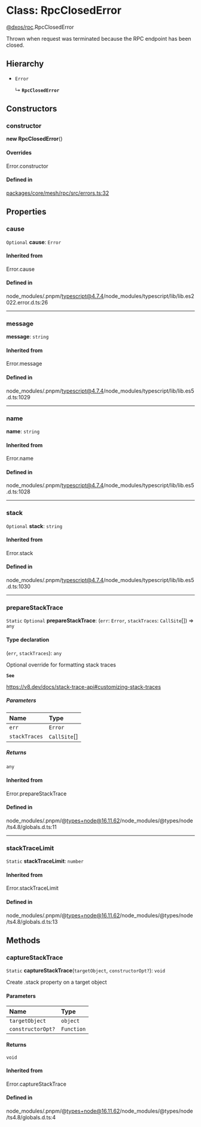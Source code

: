 # Class: RpcClosedError

[@dxos/rpc](../modules/dxos_rpc.md).RpcClosedError

Thrown when request was terminated because the RPC endpoint has been closed.

## Hierarchy

- `Error`

  ↳ **`RpcClosedError`**

## Constructors

### constructor

**new RpcClosedError**()

#### Overrides

Error.constructor

#### Defined in

[packages/core/mesh/rpc/src/errors.ts:32](https://github.com/dxos/dxos/blob/main/packages/core/mesh/rpc/src/errors.ts#L32)

## Properties

### cause

 `Optional` **cause**: `Error`

#### Inherited from

Error.cause

#### Defined in

node_modules/.pnpm/typescript@4.7.4/node_modules/typescript/lib/lib.es2022.error.d.ts:26

___

### message

 **message**: `string`

#### Inherited from

Error.message

#### Defined in

node_modules/.pnpm/typescript@4.7.4/node_modules/typescript/lib/lib.es5.d.ts:1029

___

### name

 **name**: `string`

#### Inherited from

Error.name

#### Defined in

node_modules/.pnpm/typescript@4.7.4/node_modules/typescript/lib/lib.es5.d.ts:1028

___

### stack

 `Optional` **stack**: `string`

#### Inherited from

Error.stack

#### Defined in

node_modules/.pnpm/typescript@4.7.4/node_modules/typescript/lib/lib.es5.d.ts:1030

___

### prepareStackTrace

 `Static` `Optional` **prepareStackTrace**: (`err`: `Error`, `stackTraces`: `CallSite`[]) => `any`

#### Type declaration

(`err`, `stackTraces`): `any`

Optional override for formatting stack traces

**`See`**

https://v8.dev/docs/stack-trace-api#customizing-stack-traces

##### Parameters

| Name | Type |
| :------ | :------ |
| `err` | `Error` |
| `stackTraces` | `CallSite`[] |

##### Returns

`any`

#### Inherited from

Error.prepareStackTrace

#### Defined in

node_modules/.pnpm/@types+node@16.11.62/node_modules/@types/node/ts4.8/globals.d.ts:11

___

### stackTraceLimit

 `Static` **stackTraceLimit**: `number`

#### Inherited from

Error.stackTraceLimit

#### Defined in

node_modules/.pnpm/@types+node@16.11.62/node_modules/@types/node/ts4.8/globals.d.ts:13

## Methods

### captureStackTrace

`Static` **captureStackTrace**(`targetObject`, `constructorOpt?`): `void`

Create .stack property on a target object

#### Parameters

| Name | Type |
| :------ | :------ |
| `targetObject` | `object` |
| `constructorOpt?` | `Function` |

#### Returns

`void`

#### Inherited from

Error.captureStackTrace

#### Defined in

node_modules/.pnpm/@types+node@16.11.62/node_modules/@types/node/ts4.8/globals.d.ts:4
